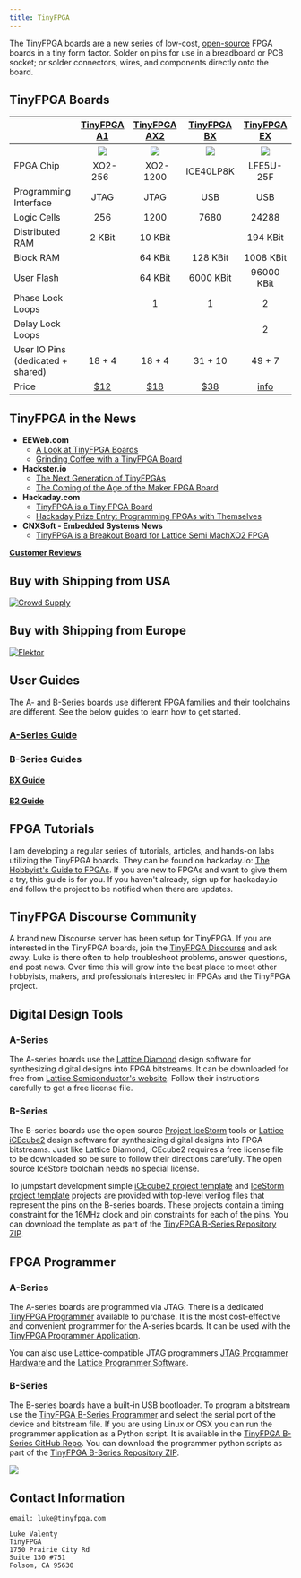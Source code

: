 ```yaml
---
title: TinyFPGA
---
```


The TinyFPGA boards are a new series of low-cost, [open-source](https://github.com/tinyfpga) FPGA boards in a tiny form factor.  Solder on pins for use in a breadboard or PCB socket; or solder connectors, wires, and components directly onto the board.

## TinyFPGA Boards

|                                   | [TinyFPGA A1](https://store.tinyfpga.com/products/tinyfpga-a1) | [TinyFPGA AX2](https://store.tinyfpga.com/products/tinyfpga-a2) | [TinyFPGA BX](https://www.crowdsupply.com/tinyfpga/tinyfpga-bx) | [TinyFPGA EX](https://www.crowdsupply.com/tinyfpga/tinyfpga-ex) |
|-----------------------------------|:-----------:|:-----------:|:-----------:|:-----------:|
|                                   |[![](a1-thumb.jpg)](https://store.tinyfpga.com/products/tinyfpga-a1)|[![](a2-thumb.jpg)](https://store.tinyfpga.com/products/tinyfpga-a2)|[![](TinyFPGA-BX.png)](https://www.crowdsupply.com/tinyfpga/tinyfpga-bx)|![](TinyFPGA-EX.png)|
| FPGA Chip                         |   XO2-256   |   XO2-1200  |  ICE40LP8K  | LFE5U-25F  |
| Programming Interface             |     JTAG    |     JTAG    |     USB     |    USB     |
| Logic Cells                       |     256     |     1200    |     7680    |   24288    |
| Distributed RAM                   |    2 KBit   |   10 KBit   |             |   194 KBit |
| Block RAM                         |             |   64 KBit   |   128 KBit  |  1008 KBit |
| User Flash                        |             |   64 KBit   |  6000 KBit  | 96000 KBit |
| Phase Lock Loops                  |             |      1      |      1      |     2      |  
| Delay Lock Loops                  |             |             |             |     2      |  
| User IO Pins (dedicated + shared) |    18 + 4   |    18 + 4   |   31 + 10   |   49 + 7   |
| Price                 |[$12](https://store.tinyfpga.com/products/tinyfpga-a1)|[$18](https://store.tinyfpga.com/products/tinyfpga-a2)|[$38](https://www.crowdsupply.com/tinyfpga/tinyfpga-bx)|[info](https://www.crowdsupply.com/tinyfpga/tinyfpga-ex)|   

## TinyFPGA in the News
* **EEWeb.com**
  * [A Look at TinyFPGA Boards](https://www.eeweb.com/profile/duane-benson-2/articles/a-look-at-tinyfpga-boards)
  * [Grinding Coffee with a TinyFPGA Board](https://www.eeweb.com/profile/duane-benson-2/articles/grinding-coffee-with-a-tinyfpga-board)
* **Hackster.io**
  * [The Next Generation of TinyFPGAs](https://blog.hackster.io/the-next-generation-of-tinyfpgas-722742afe783)
  * [The Coming of the Age of the Maker FPGA Board](https://blog.hackster.io/the-coming-of-the-age-of-the-maker-fpga-board-52a29572549e)
* **Hackaday.com**
  * [TinyFPGA is a Tiny FPGA Board](https://hackaday.com/2017/07/31/tinyfpga-is-a-tiny-fpga-board/)
  * [Hackaday Prize Entry: Programming FPGAs with Themselves](https://hackaday.com/2017/10/23/hackaday-prize-entry-programming-fpgas-with-themselves/)
* **CNXSoft - Embedded Systems News**
  * [TinyFPGA is a Breakout Board for Lattice Semi MachXO2 FPGA](https://www.cnx-software.com/2017/07/24/tinyfpga-is-a-breakout-board-for-lattice-semi-machxo2-fpga/)
  
**[Customer Reviews](https://www.tindie.com/stores/tinyfpga/reviews/)**
  
## Buy with Shipping from USA
<a href="https://www.crowdsupply.com/tinyfpga"><img src="crowd-supply-logo-dark.png" alt="Crowd Supply" /></a>

## Buy with Shipping from Europe
<a href="https://www.elektor.com/search?q=tinyfpga"><img src="https://www.elektor.com/static/version1571406446/frontend/Elektor/default/en_US/images/elektor.svg" alt="Elektor" /></a>

## User Guides
The A- and B-Series boards use different FPGA families and their toolchains are different.  See the below guides to learn how to get started.

### [A-Series Guide](a-series-guide.html)

### B-Series Guides
#### [BX Guide](bx/guide.html)
#### [B2 Guide](b-series-guide.html)

## FPGA Tutorials

I am developing a regular series of tutorials, articles, and hands-on labs utilizing the TinyFPGA boards.  They can be found on hackaday.io: [The Hobbyist's Guide to FPGAs](https://hackaday.io/project/27550-the-hobbyists-guide-to-fpgas).  If you are new to FPGAs and want to give them a try, this guide is for you.  If you haven't already, sign up for hackaday.io and follow the project to be notified when there are updates.

## TinyFPGA Discourse Community

A brand new Discourse server has been setup for TinyFPGA.  If you are interested in the TinyFPGA boards, join the [TinyFPGA Discourse](http://discourse.tinyfpga.com/) and ask away.  Luke is there often to help troubleshoot problems, answer questions, and post news.  Over time this will grow into the best place to meet other hobbyists, makers, and professionals interested in FPGAs and the TinyFPGA project.

## Digital Design Tools
### A-Series
The A-series boards use the [Lattice Diamond](http://www.latticesemi.com/latticediamond) design software for synthesizing digital designs into FPGA bitstreams.  It can be downloaded for free from [Lattice Semiconductor's website](http://www.latticesemi.com/latticediamond).  Follow their instructions carefully to get a free license file.

### B-Series
The B-series boards use the open source [Project IceStorm](http://www.clifford.at/icestorm/) tools or [Lattice iCEcube2](http://www.latticesemi.com/iCEcube2) design software for synthesizing digital designs into FPGA bitstreams.  Just like Lattice Diamond, iCEcube2 requires a free license file to be downloaded so be sure to follow their directions carefully.  The open source IceStore toolchain needs no special license.

To jumpstart development simple [iCEcube2 project template](https://github.com/tinyfpga/TinyFPGA-B-Series/tree/master/icecube2_template) and [IceStorm project template](https://github.com/tinyfpga/TinyFPGA-B-Series/tree/master/icestorm_template) projects are provided with top-level verilog files that represent the pins on the B-series boards.  These projects contain a timing constraint for the 16MHz clock and pin constraints for each of the pins.  You can download the template as part of the [TinyFPGA B-Series Repository ZIP](https://github.com/tinyfpga/TinyFPGA-B-series/archive/master.zip).

## FPGA Programmer
### A-Series
The A-series boards are programmed via JTAG.  There is a dedicated [TinyFPGA Programmer](http://store.tinyfpga.com/product/tinyfpga-programmer) available to purchase.  It is the most cost-effective and convenient programmer for the A-series boards.  It can be used with the [TinyFPGA Programmer Application](https://github.com/tinyfpga/TinyFPGA-Programmer-Application/releases).

You can also use Lattice-compatible JTAG programmers [JTAG Programmer Hardware](https://www.ebay.com/sch/i.html?_productid=533163279) and the [Lattice Programmer Software](http://www.latticesemi.com/programmer).  

### B-Series
The B-series boards have a built-in USB bootloader.  To program a bitstream use the [TinyFPGA B-Series Programmer](https://github.com/tinyfpga/TinyFPGA-Programmer-Application/releases/) and select the serial port of the device and bitstream file.  If you are using Linux or OSX you can run the programmer application as a Python script.  It is available in the [TinyFPGA B-Series GitHub Repo](https://github.com/tinyfpga/TinyFPGA-B-Series/tree/master/programmer). You can download the programmer python scripts as part of the [TinyFPGA B-Series Repository ZIP](https://github.com/tinyfpga/TinyFPGA-B-Series/archive/master.zip).

![](b-programmer.png)

## Contact Information
```
email: luke@tinyfpga.com

Luke Valenty
TinyFPGA
1750 Prairie City Rd
Suite 130 #751
Folsom, CA 95630
```




